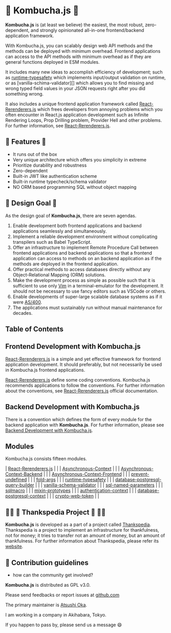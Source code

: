  🍵 Kombucha.js 🍵
===================

**Kombucha.js** is (at least we believe) the easiest, the most robust,
zero-dependent, and strongly opinionated all-in-one frontend/backend application
framework.

With Kombucha.js, you can scalably design web API methods and the methods can be
deployed with minimum overhead. Frontend applications can access to the API
methods with minimum overhead as if they are general functions deployed in ESM
modules.

It includes many new ideas to accomplish efficiency of development; such as
[runtime-typesafety][] which implements input/output validation on runtime, or
as [vanilla-schima-validator][] which allows you to find missing and wrong typed
field values in your JSON requests right after you did something wrong.

It also includes a unique frontend application framework called [React-Rerenderers.js][rerenderers]
which frees developers from annoying problems which you often encounter in
React.js application development such as Infinite Rendering Loops, Prop Drilling
problem, Provider Hell and other problems. For further information, see
[React-Rerenderers.js][rerenderers].

  🐶 Features 🐶
-----------------
- It runs out of the box
- Very unique architecture which offers you simplicity in extreme
- Prioritize durability and robustness
- Zero-dependent
- Built-in JWT like authentication scheme
- Built-in runtime typecheck/schema validator
- NO ORM based programming SQL without object mapping

 🗼 Design Goal 🗼
-------------------
As the design goal of **Kombucha.js**, there are seven agendas.

1. Enable development both frontend applications and backend applications
   seamlessly and simultaneously.
2. Implement a reliable development environment without complicating
   transpilers such as Babel TypeScript.
3. Offer an infrastructure to implement Remote Procedure Call between frontend
   applications and backend applications so that a frontend application can
   access to methods on an backend application as if    the methods are deployed
   in the frontend application.
4. Offer practical methods to access databases directly without any
   Object-Relational Mapping (ORM) solutions.
5. Make the development process as simple as possible such that it is
   sufficient to use only [Vim][] in a terminal-emulator for the development. It
   should not be necessary to use fancy editors such as VSCode or others.
6. Enable developments of super-large scalable database systems as if it were
   [AS/400](https://en.wikipedia.org/wiki/IBM_AS/400).
7. The applications must sustainably run without manual maintenance for
   decades.

[Vim]: https://www.vim.org/


 Table of Contents
------------------------------------

[TOC-BEGIN]: <> ""


[TOC-END]: <> ""
[TOC-COMMAND]: <> "r! cat profile/README.md | pandoc -s --toc --wrap=none  --from=markdown --to=markdown | sed -n '1,/^ *$/p'"


 Frontend Development with Kombucha.js
----------------------------------------

[React-Rerenderers.js][rerenderers] is a simple and yet effective framework for
frontend application development. It should preferably, but not necessarily be
used in Kombucha.js frontend applications.

[React-Rerenderers.js][rerenderers] define some coding conventions. Kombucha.js
recommends applications to follow the conventions. For further information
about the conventions, see [React-Rerenderers.js][rerenderers] official
documentation.

[frontend]: https://github.com/kombucha-js/.github/wiki/Frontend-Development


 Backend Development with Kombucha.js
---------------------------------------
There is a convention which defines the form of every module for the backend
application with **Kombucha.js**. For further information, please see [Backend Development with Kombucha.js][backend].

[backend]: https://github.com/kombucha-js/.github/wiki/Backend-Development


 Modules
------------------------------------

Kombucha.js consists fifteen modules.

| [React-Rerenderers.js][react-rerenderers]                               |                                     |
| [Asynchronous-Context][asynchronous-context]                            |                                     |
| [Asynchronous-Context-Backend][asynchronous-context-backend]            |                                     |
| [Asynchronous-Context-Frontend][asynchronous-context-frontend]          |                                     |
| [prevent-undefined][prevent-undefined]                                  |                                     |
| [fold-args][fold-args]                                                  |                                     |
| [runtime-typesafety][runtime-typesafety]                                |                                     |
| [database-postgresql-query-builder][database-postgresql-query-builder]  |                                     |
| [vanilla-schema-validator][vanilla-schema-validator]                    |                                     |
| [sql-named-parameters][sql-named-parameters]                            |                                     |
| [sqlmacro][sqlmacro]                                                    |                                     |
| [mixin-prototypes][mixin-prototypes]                                    |                                     |
| [authentication-context][authentication-context]                        |                                     |
| [database-postgresql-context][database-postgresql-context]              |                                     |
| [crypto-web-token][crypto-web-token]                                    |                                     |


[rerenderers]:                       https://github.com/kombucha-js/react-rerenderers/
[react-rerenderers]:                 https://github.com/kombucha-js/react-rerenderers/
[asynchronous-context-backend]:      https://github.com/kombucha-js/asynchronous-context-backend/
[prevent-undefined]:                 https://github.com/kombucha-js/prevent-undefined/
[fold-args]:                         https://github.com/kombucha-js/fold-args/
[runtime-typesafety]:                https://github.com/kombucha-js/runtime-typesafety/
[database-postgresql-query-builder]: https://github.com/kombucha-js/database-postgresql-query-builder/
[vanilla-schema-validator]:          https://github.com/kombucha-js/vanilla-schema-validator/
[sql-named-parameters]:              https://github.com/kombucha-js/sql-named-parameters/
[sqlmacro]:                          https://github.com/kombucha-js/sqlmacro/
[mixin-prototypes]:                  https://github.com/kombucha-js/mixin-prototypes/
[authentication-context]:            https://github.com/kombucha-js/authentication-context/
[asynchronous-context]:              https://github.com/kombucha-js/asynchronous-context/
[database-postgresql-context]:       https://github.com/kombucha-js/database-postgresql-context/
[crypto-web-token]:                  https://github.com/kombucha-js/crypto-web-token/
[asynchronous-context-frontend]:     https://github.com/kombucha-js/asynchronous-context-frontend/
[randomcat]:                         https://github.com/kombucha-js/randomcat/
[beep]:                              https://github.com/kombucha-js/beep/

[LIST-COMMAND]: <> "gh repo list --json 'url' kombucha-js --jq '.[].url'"




  🙏🏿 🥰 Thankspedia Project 🥰 🙏🏻
----------------------------------------
**Kombucha.js** is developed as a part of a project called [Thankspedia][].
Thankspedia is a project to implement an infrastructure for thankfulness, not
for money; it tries to transfer not an amount of money, but an amount of
thankfulness. For further information about Thankspedia, please refer its
[website][Thankspedia].

[Thankspedia]: https://github.com/thankspedia/


🌈 Contribution guidelines
---------------------------------------------------------------
- how can the community get involved?

**Kombucha.js** is distributed as GPL v3.0.

Please send feedbacks or report issues at [github.com](https://github.com/kombucha-js)

The primary maintainer is [Atsushi Oka][ats4u].

I am working in a company in Akihabara, Tokyo.

If you happen to pass by, please send us a message 😄

[ats4u]: https://github.com/ats4u

<!--
**Here are some ideas to get you started:**
👩‍💻 Useful resources
---------------------------------------------------------------
 - where can the community find your docs? Is there anything else the community should know?
🙋‍♀️ A short introduction - what is your organization all about?
🌈 Contribution guidelines - how can the community get involved?
👩‍💻 Useful resources - where can the community find your docs? Is there anything else the community should know?
🍿 Fun facts - what does your team eat for breakfast?
🧙 Remember, you can do mighty things with the power of [Markdown](https://docs.github.com/github/writing-on-github/getting-started-with-writing-and-formatting-on-github/basic-writing-and-formatting-syntax)
-->
